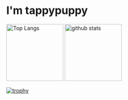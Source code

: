 # I'm tappypuppy

<p align="left">
  <img alt="Top Langs" height="150px" src="https://github-readme-stats.vercel.app/api/top-langs/?username=tappypuppy&layout=compact&count_private=true&show_icons=true&theme=onedark"/>
  <img alt="github stats" height="150px" src="https://github-readme-stats.vercel.app/api?username=tappypuppy&count_private=true&show_icons=true&show_icons=true&theme=onedark"/>
</p>

[![trophy](https://github-profile-trophy.vercel.app/?username=tappypuppy&theme=onedark&column=7
)](https://github.com/ryo-ma/github-profile-trophy)
